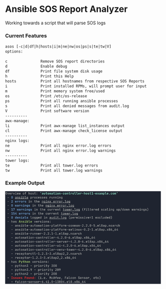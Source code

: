 # Ansible SOS Report Analyzer
Working towards a script that will parse SOS logs

### Current Features
```
asos [-c|d|df|h|hosts|i|m|ne|nw|os|ps|s|te|tw|V]
options:

c               Remove SOS report directories
d               Enable debug
df              Print file system disk usage
h               Print this Help
hosts           Print all hostnames from respective SOS Reports
i               Print installed RPMs, will prompt user for input
m               Print memory system free/used
os              Print /etc/os-release
ps              Print all running ansible processes
s               Print all denied messages from audit.log
V               Print software version
----------
awx-manage:
li              Print awx-manage list_instances output
cl              Print awx-manage check_license output
----------
nginx logs:
ne              Print all nginx error.log errors
nw              Print all nginx error.log warnings
----------
tower logs:
te              Print all tower.log errors
tw              Print all tower.log warnings
```
### Example Output
![Alt text](https://github.com/henson-josh/sos_script/blob/main/misc/asos-output.png)
